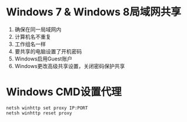 # Windows 7 & Windows 8局域网共享
1. 确保在同一局域网内
2. 计算机名不重复
3. 工作组名一样
4. 要共享的电脑设置了开机密码
5. Windows启用Guest账户
6. Windows更改高级共享设置，关闭密码保护共享

# Windows CMD设置代理
```
netsh winhttp set proxy IP:PORT
netsh winhttp reset proxy
```
